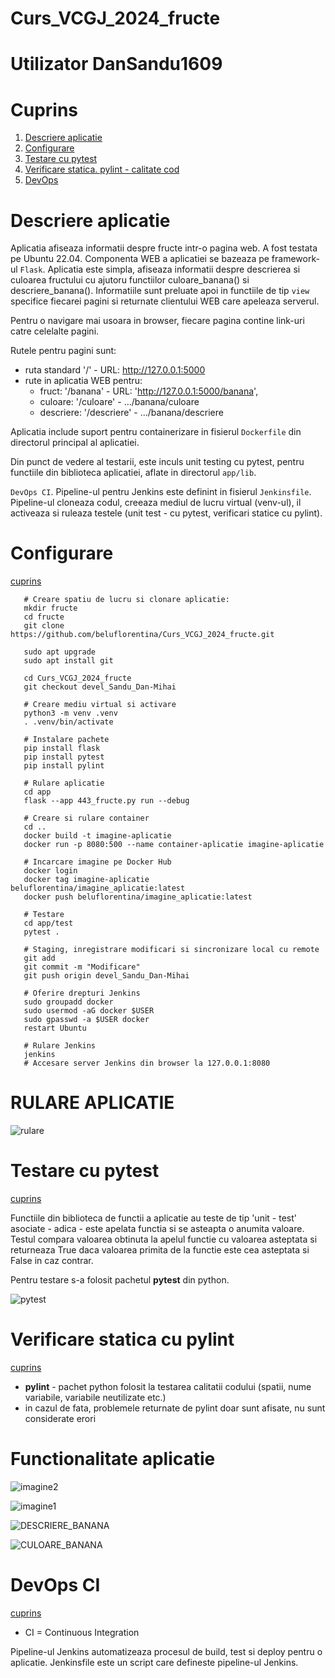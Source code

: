 # Curs_VCGJ_2024_fructe

# Utilizator DanSandu1609

# Cuprins

1. [Descriere aplicatie](#descriere-aplicatie)
1. [Configurare](#configurare)
1. [Testare cu pytest](#testare-cu-pytest)
1. [Verificare statica. pylint - calitate cod](#verificare-statica-cu-pylint)
1. [DevOps](#devops-ci)

   

# Descriere aplicatie

Aplicatia afiseaza informatii despre fructe intr-o pagina web. A fost testata pe Ubuntu 22.04.
Componenta WEB a aplicatiei se bazeaza pe framework-ul `Flask`.
Aplicatia este simpla, afiseaza informatii despre descrierea si culoarea fructului cu ajutoru functiilor culoare_banana() si descriere_banana().
Informatiile sunt preluate apoi in functiile de tip `view` specifice fiecarei pagini si returnate clientului WEB care apeleaza serverul.

Pentru o navigare mai usoara in browser, fiecare pagina contine link-uri catre celelalte pagini.

Rutele pentru pagini sunt:
 * ruta standard '/' - URL: http://127.0.0.1:5000
 * rute in aplicatia WEB pentru:
   * fruct:     '/banana' - URL: 'http://127.0.0.1:5000/banana',
   * culoare:   '/culoare' -                        .../banana/culoare
   * descriere: '/descriere' -                      .../banana/descriere

Aplicatia include suport pentru containerizare in fisierul `Dockerfile` din directorul principal al aplicatiei.

Din punct de vedere al testarii, este inculs unit testing cu pytest, pentru functiile din biblioteca aplicatiei, aflate in directorul `app/lib`.

`DevOps CI`.
Pipeline-ul pentru Jenkins este definint in fisierul `Jenkinsfile`.
Pipeline-ul cloneaza codul, creeaza mediul de lucru virtual (venv-ul), il activeaza si ruleaza testele (unit test - cu pytest, verificari statice cu pylint).


# Configurare
[cuprins](#cuprins)


```text 
   # Creare spatiu de lucru si clonare aplicatie:   
   mkdir fructe
   cd fructe
   git clone https://github.com/beluflorentina/Curs_VCGJ_2024_fructe.git

   sudo apt upgrade
   sudo apt install git

   cd Curs_VCGJ_2024_fructe
   git checkout devel_Sandu_Dan-Mihai
   
   # Creare mediu virtual si activare
   python3 -m venv .venv
   . .venv/bin/activate
   
   # Instalare pachete
   pip install flask
   pip install pytest
   pip install pylint
   
   # Rulare aplicatie
   cd app
   flask --app 443_fructe.py run --debug

   # Creare si rulare container
   cd ..
   docker build -t imagine-aplicatie
   docker run -p 8080:500 --name container-aplicatie imagine-aplicatie
   
   # Incarcare imagine pe Docker Hub
   docker login
   docker tag imagine-aplicatie beluflorentina/imagine_aplicatie:latest
   docker push beluflorentina/imagine_aplicatie:latest
   
   # Testare
   cd app/test
   pytest .
   
   # Staging, inregistrare modificari si sincronizare local cu remote
   git add
   git commit -m "Modificare"
   git push origin devel_Sandu_Dan-Mihai
   
   # Oferire drepturi Jenkins
   sudo groupadd docker
   sudo usermod -aG docker $USER
   sudo gpasswd -a $USER docker
   restart Ubuntu
   
   # Rulare Jenkins
   jenkins
   # Accesare server Jenkins din browser la 127.0.0.1:8080

```
# RULARE APLICATIE
![rulare](https://github.com/beluflorentina/Curs_VCGJ_2024_fructe/assets/161347099/878c8cf7-c64b-4f85-9479-08824f069dc0)


# Testare cu pytest
[cuprins](#cuprins)

Functiile din biblioteca de functii a aplicatie au teste de tip 'unit - test' asociate - adica - este apelata functia si se asteapta o anumita valoare.
Testul compara valoarea obtinuta la apelul functie cu valoarea asteptata si returneaza True daca valoarea primita de la functie este cea asteptata si False in caz contrar.

Pentru testare s-a folosit pachetul **pytest** din python. 

![pytest](https://github.com/beluflorentina/Curs_VCGJ_2024_fructe/assets/161347099/b76196f8-855d-4716-ad73-d82efea3b852)




# Verificare statica cu pylint
[cuprins](#cuprins)

- **pylint** - pachet python folosit la testarea calitatii codului (spatii, nume variabile, variabile neutilizate etc.)
- in cazul de fata, problemele returnate de pylint doar sunt afisate, nu sunt considerate erori

# Functionalitate aplicatie
![imagine2](https://github.com/beluflorentina/Curs_VCGJ_2024_fructe/assets/161347099/7d939c45-a08e-476d-9ed5-95303a627fef)

![imagine1](https://github.com/beluflorentina/Curs_VCGJ_2024_fructe/assets/161347099/ebf4cbf3-058b-4acb-8b10-98f47bfea079)


![DESCRIERE_BANANA](https://github.com/beluflorentina/Curs_VCGJ_2024_fructe/assets/161347099/c6ce0d87-782e-42cc-a169-dfe2a26e5bd1)

![CULOARE_BANANA](https://github.com/beluflorentina/Curs_VCGJ_2024_fructe/assets/161347099/211102ea-98f0-4859-9e3c-1e8f859fee12)







# DevOps CI
[cuprins](#cuprins)
- CI = Continuous Integration

Pipeline-ul Jenkins automatizeaza procesul de build, test si deploy pentru o aplicatie. Jenkinsfile este un script care defineste pipeline-ul Jenkins.

